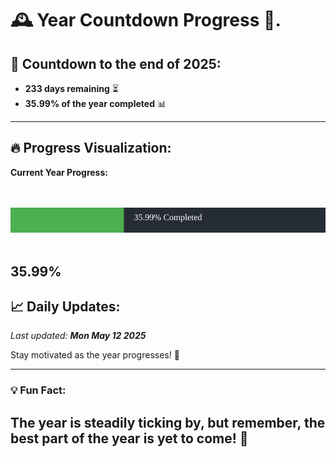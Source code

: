 
# &#x1F570; **Year Countdown Progress** &#x1F389;.

## &#x1F4C5; Countdown to the end of 2025:
- **233 days remaining** &#x23F3;
- **35.99% of the year completed** &#x1F4CA;

---

## &#x1F525; **Progress Visualization**:

**Current Year Progress:**

<br><br>
![Progress Bar](https://raw.githubusercontent.com/dayanidigv/year-countdown-progress/main/progress-bar.svg)
<br><br>

**35.99%**
---

## &#x1F4C8; **Daily Updates**:

_Last updated: **Mon May 12 2025**_

Stay motivated as the year progresses! &#x1F680;

--- 

### &#x1F4A1; **Fun Fact:**
The year is steadily ticking by, but remember, the best part of the year is yet to come! &#x1F31F;
---

